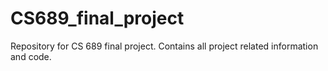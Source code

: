 # CS689_final_project
Repository for CS 689 final project. Contains all project related information and code. 
